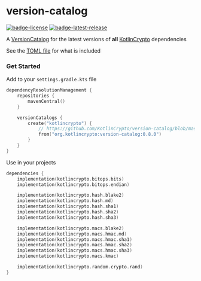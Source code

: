# version-catalog
[![badge-license]][url-license]
[![badge-latest-release]][url-latest-release]

A [VersionCatalog][url-gradle-docs] for the latest versions of **all** [KotlinCrypto][url-kotlin-crypto] dependencies

See the [TOML file](gradle/kotlincrypto.versions.toml) for what is included

### Get Started

<!-- TAG_VERSION -->

Add to your `settings.gradle.kts` file
```kotlin
dependencyResolutionManagement {
    repositories {
        mavenCentral()
    }

    versionCatalogs {
        create("kotlincrypto") {
            // https://github.com/KotlinCrypto/version-catalog/blob/master/gradle/kotlincrypto.versions.toml
            from("org.kotlincrypto:version-catalog:0.8.0")
        }
    }
}
```

Use in your projects
```kotlin
dependencies {
    implementation(kotlincrypto.bitops.bits)
    implementation(kotlincrypto.bitops.endian)

    implementation(kotlincrypto.hash.blake2)
    implementation(kotlincrypto.hash.md)
    implementation(kotlincrypto.hash.sha1)
    implementation(kotlincrypto.hash.sha2)
    implementation(kotlincrypto.hash.sha3)

    implementation(kotlincrypto.macs.blake2)
    implementation(kotlincrypto.macs.hmac.md)
    implementation(kotlincrypto.macs.hmac.sha1)
    implementation(kotlincrypto.macs.hmac.sha2)
    implementation(kotlincrypto.macs.hmac.sha3)
    implementation(kotlincrypto.macs.kmac)

    implementation(kotlincrypto.random.crypto.rand)
}
```

<!-- TAG_VERSION -->
[badge-latest-release]: https://img.shields.io/badge/latest--release-0.8.0-blue.svg?style=flat
[badge-license]: https://img.shields.io/badge/license-Apache%20License%202.0-blue.svg?style=flat

[url-latest-release]: https://github.com/KotlinCrypto/version-catalog/releases/latest
[url-license]: https://www.apache.org/licenses/LICENSE-2.0.txt
[url-kotlin-crypto]: https://github.com/KotlinCrypto
[url-gradle-docs]: https://docs.gradle.org/current/userguide/platforms.html#sec:importing-published-catalog

